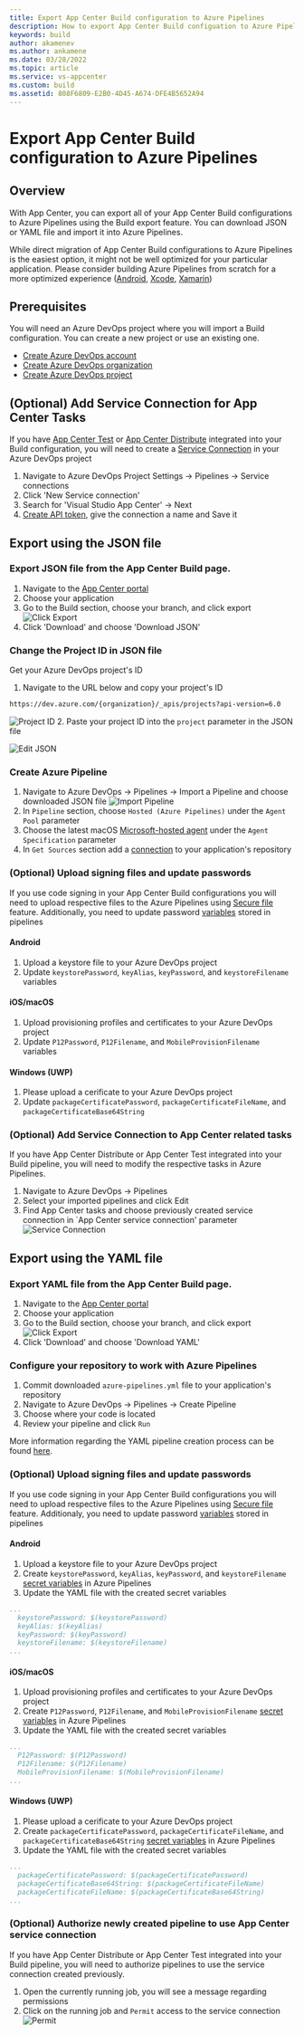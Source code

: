```yaml
---
title: Export App Center Build configuration to Azure Pipelines
description: How to export App Center Build configuation to Azure Pipelines 
keywords: build
author: akamenev
ms.author: ankamene
ms.date: 03/28/2022
ms.topic: article
ms.service: vs-appcenter
ms.custom: build
ms.assetid: 808F6809-E2B0-4D45-A674-DFE4B5652A94
---
```


# Export App Center Build configuration to Azure Pipelines

## Overview
With App Center, you can export all of your App Center Build configurations to Azure Pipelines using the Build export feature. You can download JSON or YAML file and import it into Azure Pipelines.

While direct migration of App Center Build configurations to Azure Pipelines is the easiest option, it might not be well optimized for your particular application. Please consider building Azure Pipelines from scratch for a more optimized experience ([Android](https://docs.microsoft.com/azure/devops/pipelines/ecosystems/android), [Xcode](https://docs.microsoft.com/azure/devops/pipelines/ecosystems/xcode), [Xamarin](https://docs.microsoft.com/azure/devops/pipelines/ecosystems/xamarin))

## Prerequisites
You will need an Azure DevOps project where you will import a Build configuration. You can create a new project or use an existing one.
* [Create Azure DevOps account](https://docs.microsoft.com/azure/devops/user-guide/sign-up-invite-teammates)
* [Create Azure DevOps organization](https://docs.microsoft.com/azure/devops/organizations/accounts/create-organization)
* [Create Azure DevOps project](https://docs.microsoft.com/azure/devops/organizations/projects/create-project)

## (Optional) Add Service Connection for App Center Tasks
If you have [App Center Test](https://docs.microsoft.com/appcenter/build/build-test-integration) or [App Center Distribute](https://docs.microsoft.com/appcenter/build/build-to-store) integrated into your Build configuration, you will need to create a [Service Connection](https://docs.microsoft.com/azure/devops/pipelines/library/service-endpoints) in your Azure DevOps project
1. Navigate to Azure DevOps Project Settings -> Pipelines -> Service connections
2. Click 'New Service connection'
3. Search for 'Visual Studio App Center' -> Next
4. [Create API token](https://docs.microsoft.com/appcenter/api-docs/), give the connection a name and Save it

## Export using the JSON file
### Export JSON file from the App Center Build page. 
1. Navigate to the [App Center portal](https://appcenter.ms)
2. Choose your application
3. Go to the Build section, choose your branch, and click export
![Click Export](images/export-ado-click.png)
4. Click 'Download' and choose 'Download JSON'

### Change the Project ID in JSON file
Get your Azure DevOps project's ID
1. Navigate to the URL below and copy your project's ID
```bash
https://dev.azure.com/{organization}/_apis/projects?api-version=6.0
```
![Project ID](images/export-ado-api.png)
2. Paste your project ID into the `project` parameter in the JSON file

![Edit JSON](images/export-ado-edit-json.png)

### Create Azure Pipeline
1. Navigate to Azure DevOps -> Pipelines -> Import a Pipeline and choose downloaded JSON file
![Import Pipeline](images/export-ado-import-pipeline.png)
2. In `Pipeline` section, choose `Hosted (Azure Pipelines)` under the `Agent Pool` parameter
3. Choose the latest macOS [Microsoft-hosted agent](https://docs.microsoft.com/azure/devops/pipelines/agents/hosted) under the `Agent Specification` parameter
4. In `Get Sources` section add a [connection](https://docs.microsoft.com/azure/devops/pipelines/repos) to your application's repository

### (Optional) Upload signing files and update passwords
If you use code signing in your App Center Build configurations you will need to upload respective files to the Azure Pipelines using [Secure file](https://docs.microsoft.com/azure/devops/pipelines/library/secure-files) feature. Additionally, you need to update password [variables](https://docs.microsoft.com/azure/devops/pipelines/process/variables?view=azure-devops&tabs=classic%2Cbatch#set-variables-in-pipeline) stored in pipelines

#### Android
1. Upload a keystore file to your Azure DevOps project
2. Update `keystorePassword`, `keyAlias`, `keyPassword`, and `keystoreFilename` variables

#### iOS/macOS
1. Upload provisioning profiles and certificates to your Azure DevOps project 
2. Update `P12Password`, `P12Filename`, and `MobileProvisionFilename` variables

#### Windows (UWP)
1. Please upload a cerificate to your Azure DevOps project
2. Update `packageCertificatePassword`, `packageCertificateFileName`, and `packageCertificateBase64String`

### (Optional) Add Service Connection to App Center related tasks
If you have App Center Distribute or App Center Test integrated into your Build pipeline, you will need to modify the respective tasks in Azure Pipelines.
1. Navigate to Azure DevOps -> Pipelines
2. Select your imported pipelines and click Edit
3. Find App Center tasks and choose previously created service connection in  `App Center service connection' parameter
![Service Connection](images/export-ado-service-connection.png)

## Export using the YAML file
### Export YAML file from the App Center Build page. 
1. Navigate to the [App Center portal](https://appcenter.ms)
2. Choose your application
3. Go to the Build section, choose your branch, and click export
![Click Export](images/export-ado-click.png)
4. Click 'Download' and choose 'Download YAML'

### Configure your repository to work with Azure Pipelines
1. Commit downloaded `azure-pipelines.yml` file to your application's repository
2. Navigate to Azure DevOps -> Pipelines -> Create Pipeline
3. Choose where your code is located
4. Review your pipeline and click `Run`

More information regarding the YAML pipeline creation process can be found [here](https://docs.microsoft.com/azure/devops/pipelines/get-started/pipelines-get-started?view=azure-devops#define-pipelines-using-yaml-syntax).

### (Optional) Upload signing files and update passwords
If you use code signing in your App Center Build configurations you will need to upload respective files to the Azure Pipelines using [Secure file](https://docs.microsoft.com/azure/devops/pipelines/library/secure-files) feature. Additionaly, you need to update password [variables](https://docs.microsoft.com/azure/devops/pipelines/process/variables?view=azure-devops&tabs=classic%2Cbatch#set-variables-in-pipeline) stored in pipelines

#### Android
1. Upload a keystore file to your Azure DevOps project
2. Create `keystorePassword`, `keyAlias`, `keyPassword`, and `keystoreFilename` [secret variables](https://docs.microsoft.com/azure/devops/pipelines/library/secure-files?view=azure-devops#consume-a-secure-file-in-a-pipeline) in Azure Pipelines
3. Update the YAML file with the created secret variables
```YAML
...
  keystorePassword: $(keystorePassword)
  keyAlias: $(keyAlias)
  keyPassword: $(keyPassword)
  keystoreFilename: $(keystoreFilename)
...
```

#### iOS/macOS
1. Upload provisioning profiles and certificates to your Azure DevOps project 
2. Create `P12Password`, `P12Filename`, and `MobileProvisionFilename` [secret variables](https://docs.microsoft.com/azure/devops/pipelines/library/secure-files?view=azure-devops#consume-a-secure-file-in-a-pipeline) in Azure Pipelines
3. Update the YAML file with the created secret variables
```YAML
...
  P12Password: $(P12Password)
  P12Filename: $(P12Filename)
  MobileProvisionFilename: $(MobileProvisionFilename)
...
```

#### Windows (UWP)
1. Please upload a cerificate to your Azure DevOps project
2. Create `packageCertificatePassword`, `packageCertificateFileName`, and `packageCertificateBase64String` [secret variables](https://docs.microsoft.com/azure/devops/pipelines/library/secure-files?view=azure-devops#consume-a-secure-file-in-a-pipeline) in Azure Pipelines
3. Update the YAML file with the created secret variables
```YAML
...
  packageCertificatePassword: $(packageCertificatePassword)
  packageCertificateBase64String: $(packageCertificateFileName)
  packageCertificateFileName: $(packageCertificateBase64String)
...
```

### (Optional) Authorize newly created pipeline to use App Center service connection
If you have App Center Distribute or App Center Test integrated into your Build pipeline, you will need to authorize pipelines to use the service connection created previously.
1. Open the currently running job, you will see a message regarding permissions
2. Click on the running job and `Permit` access to the service connection
![Permit](images/export-ado-permit.png)